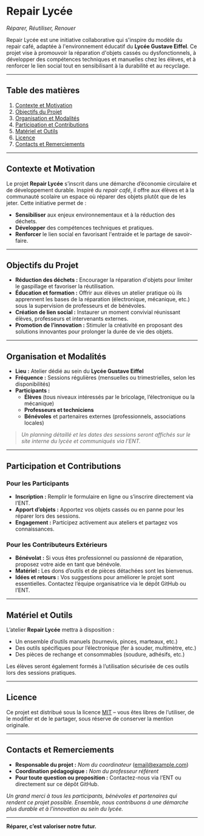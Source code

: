 # Repair Lycée  
*Réparer, Réutiliser, Renouer*

Repair Lycée est une initiative collaborative qui s'inspire du modèle du repair café, adaptée à l'environnement éducatif du **Lycée Gustave Eiffel**. Ce projet vise à promouvoir la réparation d'objets cassés ou dysfonctionnels, à développer des compétences techniques et manuelles chez les élèves, et à renforcer le lien social tout en sensibilisant à la durabilité et au recyclage.

---

## Table des matières

1. [Contexte et Motivation](#contexte-et-motivation)  
2. [Objectifs du Projet](#objectifs-du-projet)  
3. [Organisation et Modalités](#organisation-et-modalités)  
4. [Participation et Contributions](#participation-et-contributions)  
5. [Matériel et Outils](#matériel-et-outils)  
6. [Licence](#licence)  
7. [Contacts et Remerciements](#contacts-et-remerciements)

---

## Contexte et Motivation

Le projet **Repair Lycée** s’inscrit dans une démarche d’économie circulaire et de développement durable. Inspiré du *repair café*, il offre aux élèves et à la communauté scolaire un espace où réparer des objets plutôt que de les jeter. Cette initiative permet de :

- **Sensibiliser** aux enjeux environnementaux et à la réduction des déchets.
- **Développer** des compétences techniques et pratiques.
- **Renforcer** le lien social en favorisant l'entraide et le partage de savoir-faire.

---

## Objectifs du Projet

- **Réduction des déchets :** Encourager la réparation d'objets pour limiter le gaspillage et favoriser la réutilisation.
- **Éducation et formation :** Offrir aux élèves un atelier pratique où ils apprennent les bases de la réparation (électronique, mécanique, etc.) sous la supervision de professeurs et de bénévoles.
- **Création de lien social :** Instaurer un moment convivial réunissant élèves, professeurs et intervenants externes.
- **Promotion de l’innovation :** Stimuler la créativité en proposant des solutions innovantes pour prolonger la durée de vie des objets.

---

## Organisation et Modalités

- **Lieu :** Atelier dédié au sein du **Lycée Gustave Eiffel**  
- **Fréquence :** Sessions régulières (mensuelles ou trimestrielles, selon les disponibilités)  
- **Participants :**  
  - **Élèves** (tous niveaux intéressés par le bricolage, l’électronique ou la mécanique)  
  - **Professeurs et techniciens**  
  - **Bénévoles** et partenaires externes (professionnels, associations locales)

> *Un planning détaillé et les dates des sessions seront affichés sur le site interne du lycée et communiqués via l’ENT.*

---

## Participation et Contributions

### Pour les Participants  
- **Inscription :** Remplir le formulaire en ligne ou s’inscrire directement via l’ENT.  
- **Apport d’objets :** Apportez vos objets cassés ou en panne pour les réparer lors des sessions.  
- **Engagement :** Participez activement aux ateliers et partagez vos connaissances.

### Pour les Contributeurs Extérieurs  
- **Bénévolat :** Si vous êtes professionnel ou passionné de réparation, proposez votre aide en tant que bénévole.  
- **Matériel :** Les dons d’outils et de pièces détachées sont les bienvenus.  
- **Idées et retours :** Vos suggestions pour améliorer le projet sont essentielles. Contactez l’équipe organisatrice via le dépôt GitHub ou l’ENT.

---

## Matériel et Outils

L’atelier **Repair Lycée** mettra à disposition :

- Un ensemble d’outils manuels (tournevis, pinces, marteaux, etc.)
- Des outils spécifiques pour l’électronique (fer à souder, multimètre, etc.)
- Des pièces de rechange et consommables (soudure, adhésifs, etc.)

Les élèves seront également formés à l’utilisation sécurisée de ces outils lors des sessions pratiques.

---

## Licence

Ce projet est distribué sous la licence [MIT](https://opensource.org/licenses/MIT) – vous êtes libres de l’utiliser, de le modifier et de le partager, sous réserve de conserver la mention originale.

---

## Contacts et Remerciements

- **Responsable du projet :** *Nom du coordinateur* ([email@example.com](mailto:email@example.com))  
- **Coordination pédagogique :** *Nom du professeur référent*  
- **Pour toute question ou proposition :** Contactez-nous via l’ENT ou directement sur ce dépôt GitHub.

*Un grand merci à tous les participants, bénévoles et partenaires qui rendent ce projet possible. Ensemble, nous contribuons à une démarche plus durable et à l’innovation au sein du lycée.*

---

**Réparer, c’est valoriser notre futur.**
